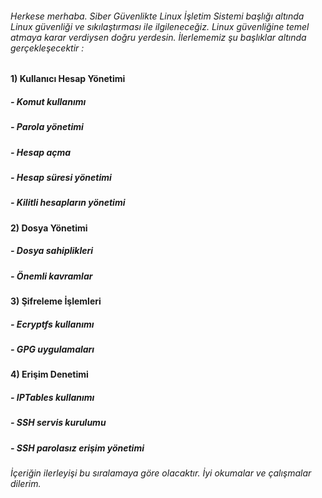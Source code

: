 ###### Herkese merhaba. Siber Güvenlikte Linux İşletim Sistemi başlığı altında Linux güvenliği ve sıkılaştırması ile ilgileneceğiz. Linux güvenliğine temel atmaya karar verdiysen doğru yerdesin. İlerlememiz şu başlıklar altında gerçekleşecektir : 

#### 1) Kullanıcı Hesap Yönetimi

##### - Komut kullanımı
##### - Parola yönetimi
##### - Hesap açma
##### - Hesap süresi yönetimi
##### - Kilitli hesapların yönetimi

#### 2) Dosya Yönetimi

##### - Dosya sahiplikleri
##### - Önemli kavramlar

#### 3) Şifreleme İşlemleri

##### - Ecryptfs kullanımı
##### - GPG uygulamaları

#### 4) Erişim Denetimi

##### - IPTables kullanımı
##### - SSH servis kurulumu
##### - SSH parolasız erişim yönetimi


###### İçeriğin ilerleyişi bu sıralamaya göre olacaktır. İyi okumalar ve çalışmalar dilerim.
